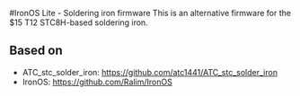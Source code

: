 #IronOS Lite - Soldering iron firmware
This is an alternative firmware for the $15 T12 STC8H-based soldering iron.

## Based on
- ATC_stc_solder_iron: https://github.com/atc1441/ATC_stc_solder_iron
- IronOS: https://github.com/Ralim/IronOS
